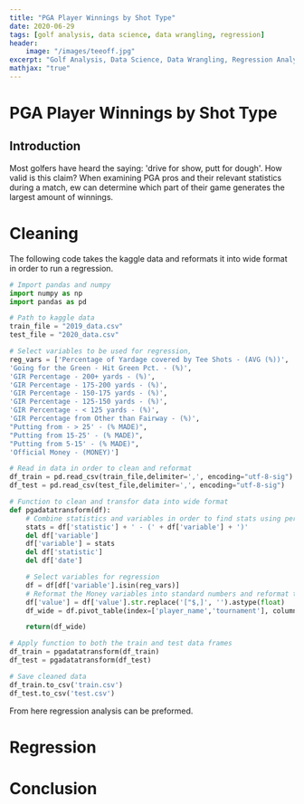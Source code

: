 ```yaml
---
title: "PGA Player Winnings by Shot Type"
date: 2020-06-29
tags: [golf analysis, data science, data wrangling, regression]
header: 
    image: "/images/teeoff.jpg"
excerpt: "Golf Analysis, Data Science, Data Wrangling, Regression Analysis" 
mathjax: "true"
---
```

# PGA Player Winnings by Shot Type

## Introduction 
Most golfers have heard the saying: 'drive for show, putt for dough'. How valid is this claim? When examining PGA pros and their relevant statistics during a match, ew can determine which part of their game generates the largest amount of winnings.


# Cleaning
The following code takes the kaggle data and reformats it into wide format in order to run a regression. 

```python
# Import pandas and numpy
import numpy as np 
import pandas as pd 

# Path to kaggle data
train_file = "2019_data.csv"
test_file = "2020_data.csv" 

# Select variables to be used for regression, 
reg_vars = ['Percentage of Yardage covered by Tee Shots - (AVG (%))',
'Going for the Green - Hit Green Pct. - (%)',
'GIR Percentage - 200+ yards - (%)',
'GIR Percentage - 175-200 yards - (%)',
'GIR Percentage - 150-175 yards - (%)',
'GIR Percentage - 125-150 yards - (%)',
'GIR Percentage - < 125 yards - (%)',
'GIR Percentage from Other than Fairway - (%)',
"Putting from - > 25' - (% MADE)",
"Putting from 15-25' - (% MADE)",
"Putting from 5-15' - (% MADE)",
'Official Money - (MONEY)']

# Read in data in order to clean and reformat
df_train = pd.read_csv(train_file,delimiter=',', encoding="utf-8-sig")
df_test = pd.read_csv(test_file,delimiter=',', encoding="utf-8-sig")

# Function to clean and transfor data into wide format 
def pgadatatransform(df):
    # Combine statistics and variables in order to find stats using percentages instead of ranking
    stats = df['statistic'] + ' - (' + df['variable'] + ')'
    del df['variable']
    df['variable'] = stats 
    del df['statistic']
    del df['date']

    # Select variables for regression
    df = df[df['variable'].isin(reg_vars)]
    # Reformat the Money variables into standard numbers and reformat to wide 
    df['value'] = df['value'].str.replace('["$,]', '').astype(float)
    df_wide = df.pivot_table(index=['player_name','tournament'], columns='variable',values='value').reset_index()

    return(df_wide)

# Apply function to both the train and test data frames
df_train = pgadatatransform(df_train)
df_test = pgadatatransform(df_test)  

# Save cleaned data
df_train.to_csv('train.csv')
df_test.to_csv('test.csv')
```  

From here regression analysis can be preformed.  

# Regression  

# Conclusion 

